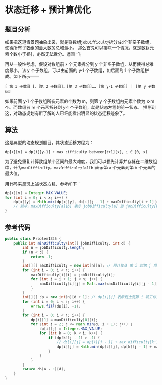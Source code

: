 # 状态迁移 + 预计算优化

## 题目分析

如果把这道情景题抽象出来，就是将数组`jobDifficulty`拆分成`d`个非空子数组，使得所有子数组的最大数的总和最小。
那么首先可以排除一个情况，就是数组元素个数小于`d`时，必然无法拆分。返回 -1。

再从一般性考虑，假设对数组前 x 个元素拆分到 y 个非空子数组，从而使得总难度最小。该 y 个子数组，可以由前面的 y-1 个子数组，加后面的 1 个子数组拼成。如下所示——

```
[ 第 1 子数组 ]、[第 2 子数组]、[第 3 子数组]…… [第 y-1 子数组] ｜ [第 y 子数组]
```

如果前面 y-1 个子数组所有元素的个数为 m，则第 y 个子数组内元素个数为 x-m 个。而数组前 m 个元素拆分到 y-1 个子数组，就是状态方程的前一状态。
推导到这，对动态规划有所了解的人已经能看出明显的状态迁移迹象了。

## 算法

这是典型的动态规划题目，其状态迁移方程为：

```
dp[x][y] = dp[i][y-1] + max_difficulty_between[i+1][x], i ∈ [0, x)
```

为了避免重复计算数组某个区间的最大难度，我们可以预先计算并存储在二维数组中，计为`maxDifficulty`。`maxDifficulty[a][b]`表示第 a 个元素到第 b 个元素的最大值。

用代码来呈现上述状态方程，参考如下：

```java
dp[x][y] = Integer.MAX_VALUE;
for (int i = 0; i < x; i++) {
    dp[x][y] = Math.min(dp[x][y], dp[i][j - 1] + maxDifficulty[i + 1][x]);
    // 其中，maxDifficulty[a][b] 表示 jobDifficulty[a] 到 jobDifficulty[b] 的最大难度
}
```

## 参考代码

```java
public class Problem1335 {
    public int minDifficulty(int[] jobDifficulty, int d) {
        int n = jobDifficulty.length;
        if (n < d) {
            return -1;
        }
        int[][] maxDifficulty = new int[n][n]; // 预计算从 第 i 到第 j 项工作的最大难度
        for (int i = 0; i < n; i++) {
            maxDifficulty[i][i] = jobDifficulty[i];
            for (int j = i + 1; j < n; j++) {
                maxDifficulty[i][j] = Math.max(maxDifficulty[i][j - 1], jobDifficulty[j]);
            }
        }
        int[][] dp = new int[n][d + 1]; // dp[i][j] 表示截止到第 i 项工作，耗时 j 天的总难度
        for (int i = 0; i < n; i++) {
            Arrays.fill(dp[i], -1);
        }
        for (int i = 0; i < n; i++) {
            dp[i][1] = maxDifficulty[0][i];
            for (int j = 2; j <= Math.min(d, i + 1); j++) {
                dp[i][j] = Integer.MAX_VALUE;
                for (int k = 0; k < i; k++) {
                    if (dp[k][j - 1] > -1) {
                        // dp[i][j] = dp[k][j - 1] + max_difficulty[k+1][j]
                        dp[i][j] = Math.min(dp[i][j], dp[k][j - 1] + maxDifficulty[k + 1][i]);
                    }
                }
            }
        }
        return dp[n - 1][d];
    }
}
```
